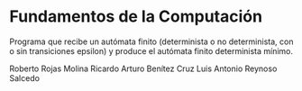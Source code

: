 # Fundamentos de la Computación

Programa que recibe un autómata finito (determinista o no determinista, con o sin transiciones epsilon) y produce el autómata finito determinista mínimo.

Roberto Rojas Molina
Ricardo Arturo Benítez Cruz
Luis Antonio Reynoso Salcedo
